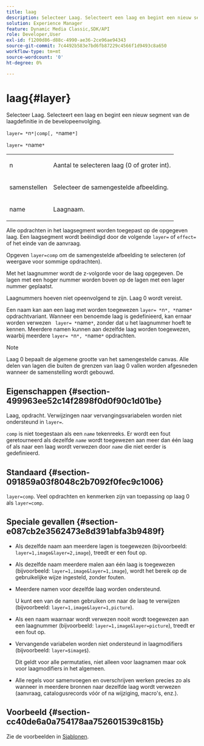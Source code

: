 ```yaml
---
title: laag
description: Selecteer Laag. Selecteert een laag en begint een nieuw segment van de laagdefinitie in de bevelopeenvolging.
solution: Experience Manager
feature: Dynamic Media Classic,SDK/API
role: Developer,User
exl-id: f1200d86-d88c-4990-ae36-2ce96ae94343
source-git-commit: 7c4492b583e7bd6fb87229c4566f1d9493c8a650
workflow-type: tm+mt
source-wordcount: '0'
ht-degree: 0%

---
```


# laag{#layer}

Selecteer Laag. Selecteert een laag en begint een nieuw segment van de laagdefinitie in de bevelopeenvolging.

`layer= *`n`*|comp[, *`name`*]`

`layer= *`name`*`

<table id="simpletable_22DE3365A6454949B0D30C6D7110476E"> 
 <tr class="strow"> 
  <td class="stentry"> <p><span class="codeph"> <span class="varname"> n</span></span> </p></td> 
  <td class="stentry"> <p>Aantal te selecteren laag (0 of groter int). </p></td> 
 </tr> 
 <tr class="strow"> 
  <td class="stentry"> <p><span class="codeph"> samenstellen</span> </p></td> 
  <td class="stentry"> <p>Selecteer de samengestelde afbeelding. </p></td> 
 </tr> 
 <tr class="strow"> 
  <td class="stentry"> <p><span class="codeph"> <span class="varname"> name</span></span> </p></td> 
  <td class="stentry"> <p>Laagnaam. </p></td> 
 </tr> 
</table>

Alle opdrachten in het laagsegment worden toegepast op de opgegeven laag. Een laagsegment wordt beëindigd door de volgende `layer=` of `effect=` of het einde van de aanvraag.

Opgeven `layer=comp` om de samengestelde afbeelding te selecteren (of weergave voor sommige opdrachten).

Met het laagnummer wordt de z-volgorde voor de laag opgegeven. De lagen met een hoger nummer worden boven op de lagen met een lager nummer geplaatst.

Laagnummers hoeven niet opeenvolgend te zijn. Laag 0 wordt vereist.

Een naam kan aan een laag met worden toegewezen `layer= *`n`*, *`name`*` opdrachtvariant. Wanneer een benoemde laag is gedefinieerd, kan ernaar worden verwezen ` layer= *`name`*`, zonder dat u het laagnummer hoeft te kennen. Meerdere namen kunnen aan dezelfde laag worden toegewezen, waarbij meerdere `layer= *`n`*, *`name`*` opdrachten.

>[!NOTE]
>
>Laag 0 bepaalt de algemene grootte van het samengestelde canvas. Alle delen van lagen die buiten de grenzen van laag 0 vallen worden afgesneden wanneer de samenstelling wordt gebouwd.

## Eigenschappen {#section-499963ee52c14f2898f0d0f90c1d01be}

Laag, opdracht. Verwijzingen naar vervangingsvariabelen worden niet ondersteund in `layer=`.

`comp` is niet toegestaan als een *`name`* tekenreeks. Er wordt een fout geretourneerd als dezelfde *`name`* wordt toegewezen aan meer dan één laag of als naar een laag wordt verwezen door *`name`* die niet eerder is gedefinieerd.

## Standaard {#section-091859a03f8048c2b7092f0fec9c1006}

`layer=comp`. Veel opdrachten en kenmerken zijn van toepassing op laag 0 als `layer=comp`.

## Speciale gevallen {#section-e087cb2e3562473e8d391abfa3b9489f}

* Als dezelfde naam aan meerdere lagen is toegewezen (bijvoorbeeld: `layer=1,image&layer=2,image`), treedt er een fout op.
* Als dezelfde naam meerdere malen aan één laag is toegewezen (bijvoorbeeld: `layer=1,image&layer=1,image`), wordt het bereik op de gebruikelijke wijze ingesteld, zonder fouten.
* Meerdere namen voor dezelfde laag worden ondersteund.

   U kunt een van de namen gebruiken om naar de laag te verwijzen (bijvoorbeeld: `layer=1,image&layer=1,picture`).
* Als een naam waarnaar wordt verwezen nooit wordt toegewezen aan een laagnummer (bijvoorbeeld: `layer=1,image&layer=picture`), treedt er een fout op.
* Vervangende variabelen worden niet ondersteund in laagmodifiers (bijvoorbeeld: `layer=$image$`).

   Dit geldt voor alle permutaties, niet alleen voor laagnamen maar ook voor laagmodifiers in het algemeen.

* Alle regels voor samenvoegen en overschrijven werken precies zo als wanneer in meerdere bronnen naar dezelfde laag wordt verwezen (aanvraag, catalogusrecords vóór of na wijziging, macro&#39;s, enz.).

## Voorbeeld {#section-cc40de6a0a754178aa752601539c815b}

Zie de voorbeelden in [Sjablonen](../../../../../is-api/http-ref/image-serving-api-ref/c-http-protocol-reference/c-templates/c-templates.md#concept-3cd2d2adae0e41b2979b9640244d4d3e).
